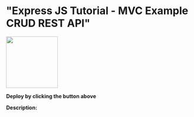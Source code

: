 # "Express JS Tutorial - MVC Example CRUD REST API"

[<img src="https://cdn.gomix.com/2bdfb3f8-05ef-4035-a06e-2043962a3a13%2Fremix-button.svg" width="140px"/>](https://glitch.com/edit/#!/import/github/NodeTutorials/muyiwadosunmu/momgo_async_crud)

**Deploy by clicking the button above**

**Description:**

